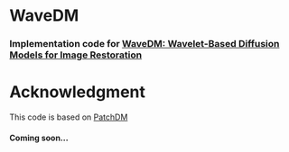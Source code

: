 # WaveDM

### Implementation code for [WaveDM: Wavelet-Based Diffusion Models for Image Restoration](https://arxiv.org/abs/2305.13819)



# Acknowledgment
This code is based on [PatchDM](https://github.com/IGITUGraz/WeatherDiffusion)

#### Coming soon...

